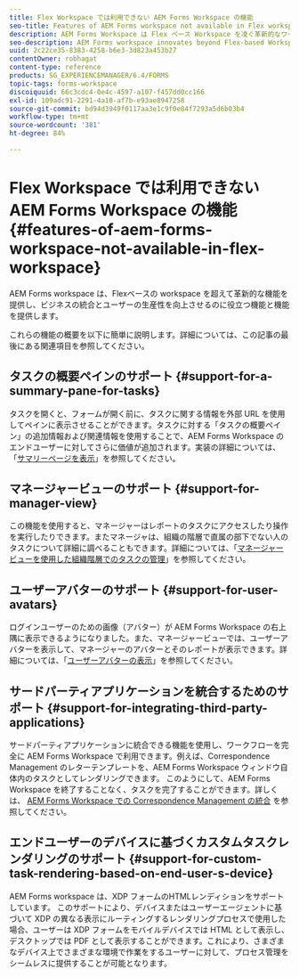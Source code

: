 ```yaml
---
title: Flex Workspace では利用できない AEM Forms Workspace の機能
seo-title: Features of AEM Forms workspace not available in Flex workspace
description: AEM Forms Workspace は Flex ベース Workspace を凌ぐ革新的なワークスペースです。特徴と機能の違いについてご覧ください。
seo-description: AEM Forms workspace innovates beyond Flex-based Workspace. Read about differences in features and capabilities.
uuid: 2c22ce35-8383-4258-b6e3-3d823a453b27
contentOwner: robhagat
content-type: reference
products: SG_EXPERIENCEMANAGER/6.4/FORMS
topic-tags: forms-workspace
discoiquuid: 66c3cdc4-0e4c-4597-a107-f457dd0cc166
exl-id: 109adc91-2291-4a10-af7b-e93ae8947258
source-git-commit: bd94d3949f0117aa3e1c9f0e84f7293a5d6b03b4
workflow-type: tm+mt
source-wordcount: '381'
ht-degree: 84%

---
```


# Flex Workspace では利用できない AEM Forms Workspace の機能 {#features-of-aem-forms-workspace-not-available-in-flex-workspace}

AEM Forms workspace は、Flexベースの workspace を超えて革新的な機能を提供し、ビジネスの統合とユーザーの生産性を向上させるのに役立つ機能と機能を提供します。

これらの機能の概要を以下に簡単に説明します。詳細については、この記事の最後にある関連項目を参照してください。

## タスクの概要ペインのサポート {#support-for-a-summary-pane-for-tasks}

タスクを開くと、フォームが開く前に、タスクに関する情報を外部 URL を使用してペインに表示させることができます。タスクに対する「タスクの概要ペイン」の追加情報および関連情報を使用することで、AEM Forms Workspace のエンドユーザーに対してさらに価値が追加されます。実装の詳細については、「[サマリーページを表示](/help/forms/using/displaying-information-task-summary-pane.md)」を参照してください。

## マネージャービューのサポート {#support-for-manager-view}

この機能を使用すると、マネージャーはレポートのタスクにアクセスしたり操作を実行したりできます。またマネージャは、組織の階層で直属の部下でない人のタスクについて詳細に調べることもできます。詳細については、「[マネージャービューを使用した組織階層でのタスクの管理](/help/forms/using/tasks-organizational-hierarchy-using-manager.md)」を参照してください。

## ユーザーアバターのサポート {#support-for-user-avatars}

ログインユーザーのための画像（アバター）が AEM Forms Workspace の右上隅に表示できるようになりました。また、マネージャービューでは、ユーザーアバターを表示して、マネージャーのアバターとそのレポートが表示できます。詳細については、「[ユーザーアバターの表示](/help/forms/using/displaying-user-avatar.md)」を参照してください。

## サードパーティアプリケーションを統合するためのサポート {#support-for-integrating-third-party-applications}

サードパーティアプリケーションに統合できる機能を使用し、ワークフローを完全に AEM Forms Workspace で利用できます。例えば、Correspondence Management のレターテンプレートを、AEM Forms Workspace ウィンドウ自体内のタスクとしてレンダリングできます。 このようにして、AEM Forms Workspace を終了することなく、タスクを完了することができます。詳しくは、 [AEM Forms Workspace での Correspondence Management の統合](/help/forms/using/integrating-correspondence-management-html-workspace.md) を参照してください。

## エンドユーザーのデバイスに基づくカスタムタスクレンダリングのサポート {#support-for-custom-task-rendering-based-on-end-user-s-device}

AEM Forms workspace は、XDP フォームのHTMLレンディションをサポートしています。 このサポートにより、デバイスまたはユーザーエージェントに基づいて XDP の異なる表示にルーティングするレンダリングプロセスで使用した場合、ユーザーは XDP フォームをモバイルデバイスでは HTML として表示し、デスクトップでは PDF として表示することができます。これにより、さまざまなデバイス上でさまざまな環境で作業をするユーザーに対して、プロセス管理をシームレスに提供することが可能となります。
